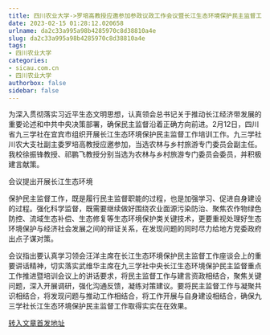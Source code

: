 ```yaml
---
title: 四川农业大学->罗培高教授应邀参加参政议政工作会议暨长江生态环境保护民主监督工作培训会 | sicau.com.cn
date: 2023-02-15 01:28:12.020658
urlname: da2c33a995a98b4285970c8d38810a4e
slug: da2c33a995a98b4285970c8d38810a4e
tags: 
- 四川农业大学
categories:
- sicau.com.cn
- 四川农业大学
authorbox: false
sidebar: false
---
```

为深入贯彻落实习近平生态文明思想，认真领会总书记关于推动长江经济带发展的重要论述和中共中央决策部署，确保民主监督沿着正确方向前进。2月12日，四川省九三学社在宜宾市组织开展长江生态环境保护民主监督工作培训工作。九三学社川农大支社副主委罗培高教授应邀参加，当选农林与乡村旅游专门委员会副主任。我校徐振锋教授、祁鹏飞教授分别当选为农林与乡村旅游专门委员会委员，并积极建言献策。

会议提出开展长江生态环境
<!--more-->
保护民主监督工作，既是履行民主监督职能的过程，也是加强学习、促进自身建设的过程。强化科学监督，既需要继续做好围绕农业面源污染防治、聚焦农作物绿色防控、流域生态补偿、生态修复等生态环境保护类关键技术，更要重视处理好生态环境保护与经济社会发展之间的辩证关系，在发现问题的同时尽力给地方党委政府出点子谋对策。

会议指出要认真学习领会汪洋主席在长江生态环境保护民主监督工作座谈会上的重要讲话精神，切实落实武维华主席在九三学社中央长江生态环境保护民主监督重点工作推进暨培训会议上的讲话要求，将民主监督工作与建言资政相结合，聚焦关键问题，深入开展调研，强化沟通反馈，凝练对策建议。要将民主监督工作与凝聚共识相结合，将发现问题与推动工作相结合，将工作开展与自身建设相结合，确保九三学社长江生态环境保护民主监督工作取得实实在在效果。



[转入文章首发地址](https://news.sicau.edu.cn/info/1078/70996.htm)
